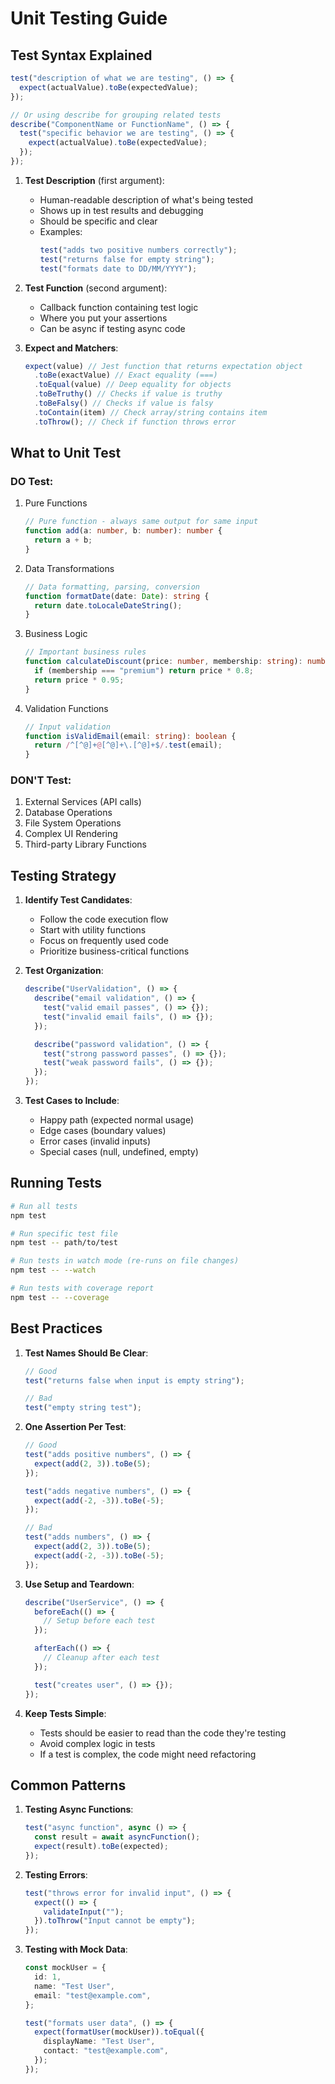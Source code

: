 # Unit Testing Guide

## Test Syntax Explained

```typescript
test("description of what we are testing", () => {
  expect(actualValue).toBe(expectedValue);
});

// Or using describe for grouping related tests
describe("ComponentName or FunctionName", () => {
  test("specific behavior we are testing", () => {
    expect(actualValue).toBe(expectedValue);
  });
});
```

1. **Test Description** (first argument):

   - Human-readable description of what's being tested
   - Shows up in test results and debugging
   - Should be specific and clear
   - Examples:
     ```typescript
     test("adds two positive numbers correctly");
     test("returns false for empty string");
     test("formats date to DD/MM/YYYY");
     ```

2. **Test Function** (second argument):

   - Callback function containing test logic
   - Where you put your assertions
   - Can be async if testing async code

3. **Expect and Matchers**:
   ```typescript
   expect(value) // Jest function that returns expectation object
     .toBe(exactValue) // Exact equality (===)
     .toEqual(value) // Deep equality for objects
     .toBeTruthy() // Checks if value is truthy
     .toBeFalsy() // Checks if value is falsy
     .toContain(item) // Check array/string contains item
     .toThrow(); // Check if function throws error
   ```

## What to Unit Test

### DO Test:

1. Pure Functions

   ```typescript
   // Pure function - always same output for same input
   function add(a: number, b: number): number {
     return a + b;
   }
   ```

2. Data Transformations

   ```typescript
   // Data formatting, parsing, conversion
   function formatDate(date: Date): string {
     return date.toLocaleDateString();
   }
   ```

3. Business Logic

   ```typescript
   // Important business rules
   function calculateDiscount(price: number, membership: string): number {
     if (membership === "premium") return price * 0.8;
     return price * 0.95;
   }
   ```

4. Validation Functions
   ```typescript
   // Input validation
   function isValidEmail(email: string): boolean {
     return /^[^@]+@[^@]+\.[^@]+$/.test(email);
   }
   ```

### DON'T Test:

1. External Services (API calls)
2. Database Operations
3. File System Operations
4. Complex UI Rendering
5. Third-party Library Functions

## Testing Strategy

1. **Identify Test Candidates**:

   - Follow the code execution flow
   - Start with utility functions
   - Focus on frequently used code
   - Prioritize business-critical functions

2. **Test Organization**:

   ```typescript
   describe("UserValidation", () => {
     describe("email validation", () => {
       test("valid email passes", () => {});
       test("invalid email fails", () => {});
     });

     describe("password validation", () => {
       test("strong password passes", () => {});
       test("weak password fails", () => {});
     });
   });
   ```

3. **Test Cases to Include**:
   - Happy path (expected normal usage)
   - Edge cases (boundary values)
   - Error cases (invalid inputs)
   - Special cases (null, undefined, empty)

## Running Tests

```bash
# Run all tests
npm test

# Run specific test file
npm test -- path/to/test

# Run tests in watch mode (re-runs on file changes)
npm test -- --watch

# Run tests with coverage report
npm test -- --coverage
```

## Best Practices

1. **Test Names Should Be Clear**:

   ```typescript
   // Good
   test("returns false when input is empty string");

   // Bad
   test("empty string test");
   ```

2. **One Assertion Per Test**:

   ```typescript
   // Good
   test("adds positive numbers", () => {
     expect(add(2, 3)).toBe(5);
   });

   test("adds negative numbers", () => {
     expect(add(-2, -3)).toBe(-5);
   });

   // Bad
   test("adds numbers", () => {
     expect(add(2, 3)).toBe(5);
     expect(add(-2, -3)).toBe(-5);
   });
   ```

3. **Use Setup and Teardown**:

   ```typescript
   describe("UserService", () => {
     beforeEach(() => {
       // Setup before each test
     });

     afterEach(() => {
       // Cleanup after each test
     });

     test("creates user", () => {});
   });
   ```

4. **Keep Tests Simple**:
   - Tests should be easier to read than the code they're testing
   - Avoid complex logic in tests
   - If a test is complex, the code might need refactoring

## Common Patterns

1. **Testing Async Functions**:

   ```typescript
   test("async function", async () => {
     const result = await asyncFunction();
     expect(result).toBe(expected);
   });
   ```

2. **Testing Errors**:

   ```typescript
   test("throws error for invalid input", () => {
     expect(() => {
       validateInput("");
     }).toThrow("Input cannot be empty");
   });
   ```

3. **Testing with Mock Data**:

   ```typescript
   const mockUser = {
     id: 1,
     name: "Test User",
     email: "test@example.com",
   };

   test("formats user data", () => {
     expect(formatUser(mockUser)).toEqual({
       displayName: "Test User",
       contact: "test@example.com",
     });
   });
   ```
